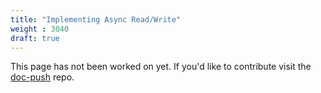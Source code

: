 ```yaml
---
title: "Implementing Async Read/Write"
weight : 3040
draft: true
---
```


This page has not been worked on yet. If you'd like to contribute visit the [doc-push]
repo.

[doc-push]: https://github.com/tokio-rs/doc-push
